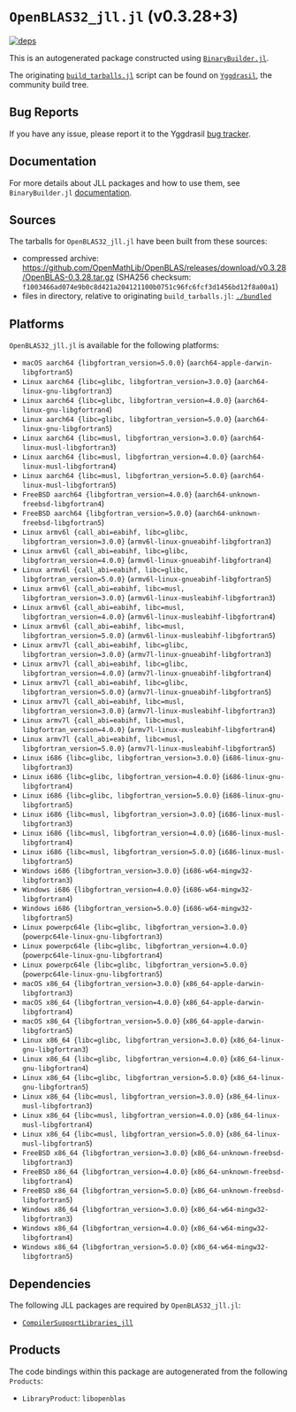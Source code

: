 # `OpenBLAS32_jll.jl` (v0.3.28+3)

[![deps](https://juliahub.com/docs/OpenBLAS32_jll/deps.svg)](https://juliahub.com/ui/Packages/General/OpenBLAS32_jll/)

This is an autogenerated package constructed using [`BinaryBuilder.jl`](https://github.com/JuliaPackaging/BinaryBuilder.jl).

The originating [`build_tarballs.jl`](https://github.com/JuliaPackaging/Yggdrasil/blob/87e1ee69133a67948f9167c859602c156b5c4b5c/O/OpenBLAS/OpenBLAS32@0.3.28/build_tarballs.jl) script can be found on [`Yggdrasil`](https://github.com/JuliaPackaging/Yggdrasil/), the community build tree.

## Bug Reports

If you have any issue, please report it to the Yggdrasil [bug tracker](https://github.com/JuliaPackaging/Yggdrasil/issues).

## Documentation

For more details about JLL packages and how to use them, see `BinaryBuilder.jl` [documentation](https://docs.binarybuilder.org/stable/jll/).

## Sources

The tarballs for `OpenBLAS32_jll.jl` have been built from these sources:

* compressed archive: https://github.com/OpenMathLib/OpenBLAS/releases/download/v0.3.28/OpenBLAS-0.3.28.tar.gz (SHA256 checksum: `f1003466ad074e9b0c8d421a204121100b0751c96fc6fcf3d1456bd12f8a00a1`)
* files in directory, relative to originating `build_tarballs.jl`: [`./bundled`](https://github.com/JuliaPackaging/Yggdrasil/tree/87e1ee69133a67948f9167c859602c156b5c4b5c/O/OpenBLAS/OpenBLAS32@0.3.28/bundled)

## Platforms

`OpenBLAS32_jll.jl` is available for the following platforms:

* `macOS aarch64 {libgfortran_version=5.0.0}` (`aarch64-apple-darwin-libgfortran5`)
* `Linux aarch64 {libc=glibc, libgfortran_version=3.0.0}` (`aarch64-linux-gnu-libgfortran3`)
* `Linux aarch64 {libc=glibc, libgfortran_version=4.0.0}` (`aarch64-linux-gnu-libgfortran4`)
* `Linux aarch64 {libc=glibc, libgfortran_version=5.0.0}` (`aarch64-linux-gnu-libgfortran5`)
* `Linux aarch64 {libc=musl, libgfortran_version=3.0.0}` (`aarch64-linux-musl-libgfortran3`)
* `Linux aarch64 {libc=musl, libgfortran_version=4.0.0}` (`aarch64-linux-musl-libgfortran4`)
* `Linux aarch64 {libc=musl, libgfortran_version=5.0.0}` (`aarch64-linux-musl-libgfortran5`)
* `FreeBSD aarch64 {libgfortran_version=4.0.0}` (`aarch64-unknown-freebsd-libgfortran4`)
* `FreeBSD aarch64 {libgfortran_version=5.0.0}` (`aarch64-unknown-freebsd-libgfortran5`)
* `Linux armv6l {call_abi=eabihf, libc=glibc, libgfortran_version=3.0.0}` (`armv6l-linux-gnueabihf-libgfortran3`)
* `Linux armv6l {call_abi=eabihf, libc=glibc, libgfortran_version=4.0.0}` (`armv6l-linux-gnueabihf-libgfortran4`)
* `Linux armv6l {call_abi=eabihf, libc=glibc, libgfortran_version=5.0.0}` (`armv6l-linux-gnueabihf-libgfortran5`)
* `Linux armv6l {call_abi=eabihf, libc=musl, libgfortran_version=3.0.0}` (`armv6l-linux-musleabihf-libgfortran3`)
* `Linux armv6l {call_abi=eabihf, libc=musl, libgfortran_version=4.0.0}` (`armv6l-linux-musleabihf-libgfortran4`)
* `Linux armv6l {call_abi=eabihf, libc=musl, libgfortran_version=5.0.0}` (`armv6l-linux-musleabihf-libgfortran5`)
* `Linux armv7l {call_abi=eabihf, libc=glibc, libgfortran_version=3.0.0}` (`armv7l-linux-gnueabihf-libgfortran3`)
* `Linux armv7l {call_abi=eabihf, libc=glibc, libgfortran_version=4.0.0}` (`armv7l-linux-gnueabihf-libgfortran4`)
* `Linux armv7l {call_abi=eabihf, libc=glibc, libgfortran_version=5.0.0}` (`armv7l-linux-gnueabihf-libgfortran5`)
* `Linux armv7l {call_abi=eabihf, libc=musl, libgfortran_version=3.0.0}` (`armv7l-linux-musleabihf-libgfortran3`)
* `Linux armv7l {call_abi=eabihf, libc=musl, libgfortran_version=4.0.0}` (`armv7l-linux-musleabihf-libgfortran4`)
* `Linux armv7l {call_abi=eabihf, libc=musl, libgfortran_version=5.0.0}` (`armv7l-linux-musleabihf-libgfortran5`)
* `Linux i686 {libc=glibc, libgfortran_version=3.0.0}` (`i686-linux-gnu-libgfortran3`)
* `Linux i686 {libc=glibc, libgfortran_version=4.0.0}` (`i686-linux-gnu-libgfortran4`)
* `Linux i686 {libc=glibc, libgfortran_version=5.0.0}` (`i686-linux-gnu-libgfortran5`)
* `Linux i686 {libc=musl, libgfortran_version=3.0.0}` (`i686-linux-musl-libgfortran3`)
* `Linux i686 {libc=musl, libgfortran_version=4.0.0}` (`i686-linux-musl-libgfortran4`)
* `Linux i686 {libc=musl, libgfortran_version=5.0.0}` (`i686-linux-musl-libgfortran5`)
* `Windows i686 {libgfortran_version=3.0.0}` (`i686-w64-mingw32-libgfortran3`)
* `Windows i686 {libgfortran_version=4.0.0}` (`i686-w64-mingw32-libgfortran4`)
* `Windows i686 {libgfortran_version=5.0.0}` (`i686-w64-mingw32-libgfortran5`)
* `Linux powerpc64le {libc=glibc, libgfortran_version=3.0.0}` (`powerpc64le-linux-gnu-libgfortran3`)
* `Linux powerpc64le {libc=glibc, libgfortran_version=4.0.0}` (`powerpc64le-linux-gnu-libgfortran4`)
* `Linux powerpc64le {libc=glibc, libgfortran_version=5.0.0}` (`powerpc64le-linux-gnu-libgfortran5`)
* `macOS x86_64 {libgfortran_version=3.0.0}` (`x86_64-apple-darwin-libgfortran3`)
* `macOS x86_64 {libgfortran_version=4.0.0}` (`x86_64-apple-darwin-libgfortran4`)
* `macOS x86_64 {libgfortran_version=5.0.0}` (`x86_64-apple-darwin-libgfortran5`)
* `Linux x86_64 {libc=glibc, libgfortran_version=3.0.0}` (`x86_64-linux-gnu-libgfortran3`)
* `Linux x86_64 {libc=glibc, libgfortran_version=4.0.0}` (`x86_64-linux-gnu-libgfortran4`)
* `Linux x86_64 {libc=glibc, libgfortran_version=5.0.0}` (`x86_64-linux-gnu-libgfortran5`)
* `Linux x86_64 {libc=musl, libgfortran_version=3.0.0}` (`x86_64-linux-musl-libgfortran3`)
* `Linux x86_64 {libc=musl, libgfortran_version=4.0.0}` (`x86_64-linux-musl-libgfortran4`)
* `Linux x86_64 {libc=musl, libgfortran_version=5.0.0}` (`x86_64-linux-musl-libgfortran5`)
* `FreeBSD x86_64 {libgfortran_version=3.0.0}` (`x86_64-unknown-freebsd-libgfortran3`)
* `FreeBSD x86_64 {libgfortran_version=4.0.0}` (`x86_64-unknown-freebsd-libgfortran4`)
* `FreeBSD x86_64 {libgfortran_version=5.0.0}` (`x86_64-unknown-freebsd-libgfortran5`)
* `Windows x86_64 {libgfortran_version=3.0.0}` (`x86_64-w64-mingw32-libgfortran3`)
* `Windows x86_64 {libgfortran_version=4.0.0}` (`x86_64-w64-mingw32-libgfortran4`)
* `Windows x86_64 {libgfortran_version=5.0.0}` (`x86_64-w64-mingw32-libgfortran5`)

## Dependencies

The following JLL packages are required by `OpenBLAS32_jll.jl`:

* [`CompilerSupportLibraries_jll`](https://github.com/JuliaBinaryWrappers/CompilerSupportLibraries_jll.jl)

## Products

The code bindings within this package are autogenerated from the following `Products`:

* `LibraryProduct`: `libopenblas`
